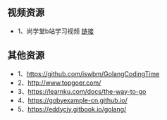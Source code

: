 ## 视频资源
* 1、尚学堂b站学习视频    [链接](https://www.bilibili.com/video/av48141461) 

## 其他资源
* 1、https://github.com/iswbm/GolangCodingTime
* 2、http://www.topgoer.com/
* 3、https://learnku.com/docs/the-way-to-go
* 4、https://gobyexample-cn.github.io/
* 5、https://eddycjy.gitbook.io/golang/
